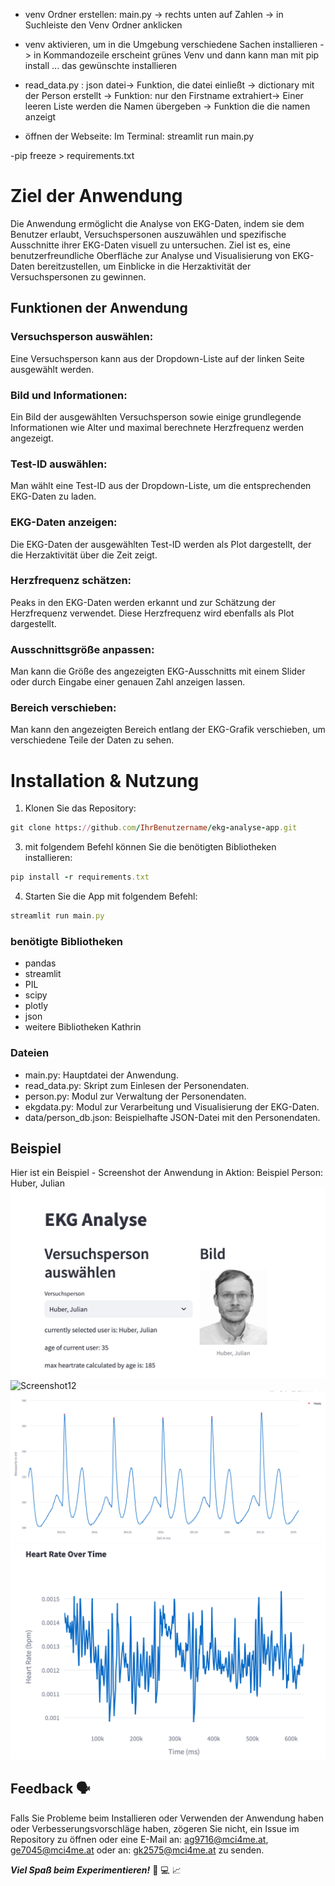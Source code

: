 - venv Ordner erstellen: main.py -> rechts unten auf Zahlen -> in Suchleiste den Venv Ordner anklicken

- venv aktivieren, um in die Umgebung verschiedene Sachen installieren -> in Kommandozeile erscheint grünes Venv und dann kann man mit pip install ... das gewünschte installieren

- read_data.py : json datei-> Funktion, die datei einließt -> dictionary mit der Person erstellt -> Funktion: nur den Firstname extrahiert-> Einer leeren Liste werden die Namen übergeben -> Funktion die die namen anzeigt

- öffnen der Webseite: Im Terminal: streamlit run main.py 

-pip freeze > requirements.txt

# Ziel der Anwendung
Die Anwendung ermöglicht die Analyse von EKG-Daten, indem sie dem Benutzer erlaubt, Versuchspersonen auszuwählen und spezifische Ausschnitte ihrer EKG-Daten visuell zu untersuchen.
Ziel ist es, eine benutzerfreundliche Oberfläche zur Analyse und Visualisierung von EKG-Daten bereitzustellen, um Einblicke in die Herzaktivität der Versuchspersonen zu gewinnen.

## Funktionen der Anwendung
### Versuchsperson auswählen: 
Eine Versuchsperson kann aus der Dropdown-Liste auf der linken Seite ausgewählt werden.
### Bild und Informationen: 
Ein Bild der ausgewählten Versuchsperson sowie einige grundlegende Informationen wie Alter und maximal berechnete Herzfrequenz werden angezeigt.
### Test-ID auswählen: 
Man wählt eine Test-ID aus der Dropdown-Liste, um die entsprechenden EKG-Daten zu laden.
### EKG-Daten anzeigen: 
Die EKG-Daten der ausgewählten Test-ID werden als Plot dargestellt, der die Herzaktivität über die Zeit zeigt.
### Herzfrequenz schätzen:
Peaks in den EKG-Daten werden erkannt und zur Schätzung der Herzfrequenz verwendet. Diese Herzfrequenz wird ebenfalls als Plot dargestellt.
### Ausschnittsgröße anpassen: 
Man kann die Größe des angezeigten EKG-Ausschnitts mit einem Slider oder durch Eingabe einer genauen Zahl anzeigen lassen.
### Bereich verschieben: 
Man kann den angezeigten Bereich entlang der EKG-Grafik verschieben, um verschiedene Teile der Daten zu sehen.

# Installation & Nutzung
1. Klonen Sie das Repository:
```ruby
git clone https://github.com/IhrBenutzername/ekg-analyse-app.git
```

3. mit folgendem Befehl können Sie die benötigten Bibliotheken installieren:
```ruby
pip install -r requirements.txt
```

4. Starten Sie die App mit folgendem Befehl:
```ruby
streamlit run main.py
```
### benötigte Bibliotheken
- pandas
- streamlit
- PIL
- scipy
- plotly
- json
- weitere Bibliotheken Kathrin

### Dateien
- main.py: Hauptdatei der Anwendung.
- read_data.py: Skript zum Einlesen der Personendaten.
- person.py: Modul zur Verwaltung der Personendaten.
- ekgdata.py: Modul zur Verarbeitung und Visualisierung der EKG-Daten.
- data/person_db.json: Beispielhafte JSON-Datei mit den Personendaten.

## Beispiel
Hier ist ein Beispiel - Screenshot der Anwendung in Aktion:
Beispiel Person: Huber, Julian
![Screenshot1](screenshot_1.png)
![Screenshot12](screenshot_12.png)
![Screenshot2](screenshot_2.png)
![Screenshot3](screenshot_3.png)



## Feedback 🗣️
Falls Sie Probleme beim Installieren oder Verwenden der Anwendung haben oder Verbesserungsvorschläge haben, zögeren Sie nicht, ein Issue im Repository zu öffnen oder eine E-Mail an: ag9716@mci4me.at, ge7045@mci4me.at oder an: gk2575@mci4me.at zu senden.

**_Viel Spaß beim Experimentieren!_** 🦾 💻 📈







